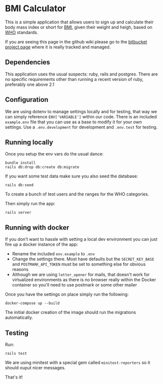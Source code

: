 # BMI Calculator

This is a simple application that allows users to sign up and calculate their body mass index or short for [BMI](https://en.wikipedia.org/wiki/Body_mass_index), given their weight and heigh, based on [WHO](https://en.wikipedia.org/wiki/World_Health_Organization) standards.

If you are seeing this page in the github wiki please go to the [bitbucket project page](https://bitbucket.org/gusrub/bmi-calculator) where it is really tracked and managed.

## Dependencies

This application uses the usual suspects: ruby, rails and postgres. There are no specific requirements other than running a recent version of ruby, preferably one above 2.1

## Configuration

We are using dotenv to manage settings locally and for testing, that way we can simply reference `ENV['VARIABLE']` within our code. There is an included `example.env` file that you can use as a base to modify it for your own settings. Use a `.env.development` for development and `.env.test` for testing.

## Running locally

Once you setup the env vars do the usual dance:

```
bundle install
rails db:drop db:create db:migrate
```

If you want some test data make sure you also seed the database:

```
rails db:seed
```

To create a bunch of test users and the ranges for the WHO categories.

Then simply run the app:

```
rails server
```

## Running with docker

If you don't want to hassle with setting a local dev environment you can just fire up a docker instance of the app:

 - Rename the included `env.example` to `.env`
 - Change the settings there. Most have defaults but the `SECRET_KEY_BASE` and `POSTMARK_API_TOKEN` must be set to something else for obvious reasons
 - Although we are using `letter_opener` for mails, that doesn't work for virtualized environments as there is no browser really within the Docker container so you'll need to use postmark or some other mailer

Once you have the settings on place simply run the following:

```
docker-compose up --build
```

The initial docker creation of the image should run the migrations automatically.

## Testing

Run:

```
rails test
```

We are using minitest with a special gem called `minitest-reporters` so it should ouput nicer messages.

That's it!
